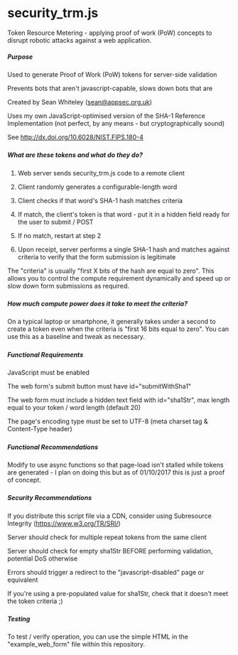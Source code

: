 # security_trm.js
Token Resource Metering - applying proof of work (PoW) concepts to disrupt robotic attacks against a web application.

##### Purpose #####
Used to generate Proof of Work (PoW) tokens for server-side validation

Prevents bots that aren't javascript-capable, slows down bots that are

Created by Sean Whiteley (sean@appsec.org.uk)

Uses my own JavaScript-optimised version of the SHA-1 Reference Implementation (not perfect, by any means - but cryptographically sound)

See http://dx.doi.org/10.6028/NIST.FIPS.180-4
#####


##### What are these tokens and what do they do? #####
1. Web server sends security_trm.js code to a remote client

2. Client randomly generates a configurable-length word

3. Client checks if that word's SHA-1 hash matches criteria

4. If match, the client's token is that word - put it in a hidden field ready for the user to submit / POST

5. If no match, restart at step 2

6. Upon receipt, server performs a single SHA-1 hash and matches against criteria to verify that the form submission is legitimate

The "criteria" is usually "first X bits of the hash are equal to zero". This allows you to control the compute requirement dynamically and speed up or slow down form submissions as required.
#####


##### How much compute power does it take to meet the criteria? #####
On a typical laptop or smartphone, it generally takes under a second to create a token even when the criteria is "first 16 bits equal to zero". You can use this as a baseline and tweak as necessary.
#####


##### Functional Requirements #####
JavaScript must be enabled

The web form's submit button must have id="submitWithSha1"

The web form must include a hidden text field with id="sha1Str", max length equal to your token / word length (default 20)

The page's encoding type must be set to UTF-8 (meta charset tag & Content-Type header)
#####


##### Functional Recommendations #####
Modify to use async functions so that page-load isn't stalled while tokens are generated - I plan on doing this but as of 01/10/2017 this is just a proof of concept.
#####


##### Security Recommendations #####
If you distribute this script file via a CDN, consider using Subresource Integrity (https://www.w3.org/TR/SRI/)

Server should check for multiple repeat tokens from the same client

Server should check for empty sha1Str BEFORE performing validation, potential DoS otherwise

Errors should trigger a redirect to the "javascript-disabled" page or equivalent

If you're using a pre-populated value for sha1Str, check that it doesn't meet the token criteria ;)
#####


##### Testing #####
To test / verify operation, you can use the simple HTML in the "example_web_form" file within this repository.
#####

